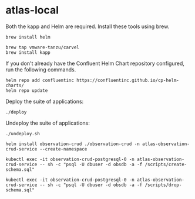 # atlas-local
Both the kapp and Helm are required.  Install these tools using brew.
```
brew install helm

brew tap vmware-tanzu/carvel
brew install kapp
```

If you don't already have the Confluent Helm Chart repository configured, run the following commands.
```
helm repo add confluentinc https://confluentinc.github.io/cp-helm-charts/
helm repo update
```

Deploy the suite of applications:
```
./deploy
```

Undeploy the suite of applications:
```
./undeploy.sh
```

```
helm install observation-crud ./observation-crud -n atlas-observation-crud-service --create-namespace
```

```
kubectl exec -it observation-crud-postgresql-0 -n atlas-observation-crud-service -- sh -c "psql -U dbuser -d obsdb -a -f /scripts/create-schema.sql"
```

```
kubectl exec -it observation-crud-postgresql-0 -n atlas-observation-crud-service -- sh -c "psql -U dbuser -d obsdb -a -f /scripts/drop-schema.sql"
```